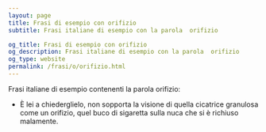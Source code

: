 ```yaml
---
layout: page
title: Frasi di esempio con orifizio 
subtitle: Frasi italiane di esempio con la parola  orifizio

og_title: Frasi di esempio con orifizio 
og_description: Frasi italiane di esempio con la parola  orifizio
og_type: website
permalink: /frasi/o/orifizio.html
---
```


Frasi italiane di esempio contenenti la parola orifizio:


- È lei a chiederglielo, non sopporta la visione di quella cicatrice granulosa come un orifizio, quel buco di sigaretta sulla nuca che si è richiuso malamente.
